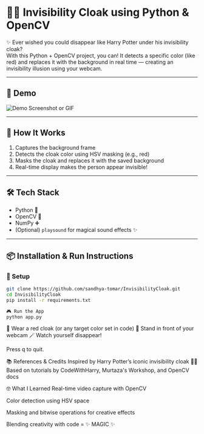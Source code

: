 # 🧙‍♀️ Invisibility Cloak using Python & OpenCV

✨ Ever wished you could disappear like Harry Potter under his invisibility cloak?  
With this Python + OpenCV project, you can! It detects a specific color (like red) and replaces it with the background in real time — creating an invisibility illusion using your webcam.

---

## 🎥 Demo
![Demo Screenshot or GIF](demo.gif)

---

## 🚀 How It Works

1. Captures the background frame
2. Detects the cloak color using HSV masking (e.g., red)
3. Masks the cloak and replaces it with the saved background
4. Real-time display makes the person appear invisible!

---

## 🛠️ Tech Stack

- Python 🐍
- OpenCV 🎥
- NumPy ➕
- (Optional) `playsound` for magical sound effects ✨

---

## 📦 Installation & Run Instructions

### 🔧 Setup

```bash
git clone https://github.com/sandhya-tomar/InvisibilityCloak.git
cd InvisibilityCloak
pip install -r requirements.txt

🎮 Run the App
python app.py

```
🧥 Wear a red cloak (or any target color set in code)
🎥 Stand in front of your webcam
🪄 Watch yourself disappear!

Press q to quit.

📚 References & Credits
Inspired by Harry Potter’s iconic invisibility cloak 🧙‍♂️
Based on tutorials by CodeWithHarry, Murtaza's Workshop, and OpenCV docs

🤓 What I Learned
Real-time video capture with OpenCV

Color detection using HSV space

Masking and bitwise operations for creative effects

Blending creativity with code = ✨ MAGIC ✨
